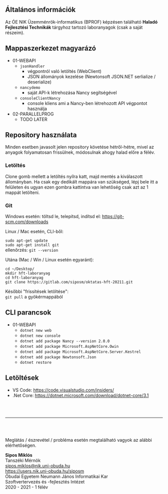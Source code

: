 ## Általános információk
Az ÓE NIK Üzemménrök-informatikus (BPROF) képzésen található **Haladó Fejlesztési Technikák** tárgyhoz tartozó laboranyagok (csak a saját részeim).

## Mappaszerkezet magyarázó

- 01-WEBAPI
    - `jsonHandler`
        - végpontról való letöltés (WebClient)
        - JSON állományok kezelése (Newtonsoft JSON.NET serlialize / deserialize)
    - `nancydemo` 
        - saját API-k létrehozása Nancy segítségével
    - `consoleClientNancy`
        - console kliens ami a Nancy-ben létrehozott API végpontot használja
- 02-PARALLELPROG
    - TODO LATER

##  Repository használata
Minden esetben javasolt jelen repository követése hétről-hétre, mivel az anyagok folyamatosan frissülnek, módosulnak ahogy halad előre a félév.

### Letöltés
Clone gomb mellett a letöltés nyílra katt, majd mentés a kiválaszott állományban. Ha csak egy dedikált mappára van szükséged, lépj bele itt a felületen és ugyan ezen gombra kattintva van lehetőség csak azt az 1 mappát letölteni.

### Git
Windows esetén: töltsd le, telepítsd, indítsd el: https://git-scm.com/downloads

Linux / Mac esetén, CLI-ből:

`sudo apt-get update`\
`sudo apt-get install git`\
ellenőrzés: `git --version`

Utána (Mac / Win / Linux esetén egyaránt): 

`cd ~/Desktop/`\
`mkdir hft-laboranyag`\
`cd hft-laboranyag`\
`git clone https://gitlab.com/siposm/oktatas-hft-20211.git`

Későbbi "frissítések letöltése":\
`git pull` a gyökérmappából

## CLI parancsok

- 01-WEBAPI
    - `dotnet new web`
    - `dotnet new console`
    - `dotnet add package Nancy --version 2.0.0`
    - `dotnet add package Microsoft.AspNetCore.Owin`
    - `dotnet add package Microsoft.AspNetCore.Server.Kestrel`
    - `dotnet add package Newtonsoft.Json`
    - `dotnet restore`

## Letöltések

- VS Code: https://code.visualstudio.com/insiders/
- .Net Core: https://dotnet.microsoft.com/download/dotnet-core/3.1


<br><br>

---

<br><br>

Meglátás / észrevétel / probléma esetén megtalálható vagyok az alábbi elérhetőségen.

**Sipos Miklós**\
Tanszéki Mérnök\
sipos.miklos@nik.uni-obuda.hu\
https://users.nik.uni-obuda.hu/siposm \
Óbudai Egyetem Neumann János Informatikai Kar\
Szoftvertervezés és -fejlesztés Intézet\
2020 - 2021 - 1 félév
